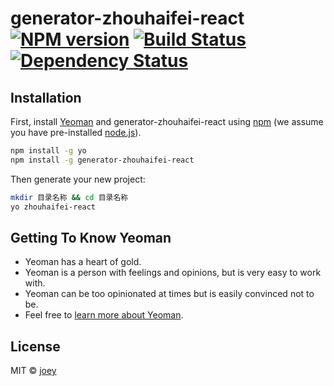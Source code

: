 # generator-zhouhaifei-react [![NPM version][npm-image]][npm-url] [![Build Status][travis-image]][travis-url] [![Dependency Status][daviddm-image]][daviddm-url]

>

## Installation

First, install [Yeoman](http://yeoman.io) and generator-zhouhaifei-react using [npm](https://www.npmjs.com/) (we assume you have pre-installed [node.js](https://nodejs.org/)).

```bash
npm install -g yo
npm install -g generator-zhouhaifei-react
```

Then generate your new project:

```bash
mkdir 目录名称 && cd 目录名称
yo zhouhaifei-react
```

## Getting To Know Yeoman

- Yeoman has a heart of gold.
- Yeoman is a person with feelings and opinions, but is very easy to work with.
- Yeoman can be too opinionated at times but is easily convinced not to be.
- Feel free to [learn more about Yeoman](http://yeoman.io/).

## License

MIT © [joey]()

[npm-image]: https://badge.fury.io/js/generator-zhouhaifei-react.svg
[npm-url]: https://npmjs.org/package/generator-zhouhaifei-react
[travis-image]: https://travis-ci.com/air-supply94/generator-zhouhaifei-react.svg?branch=master
[travis-url]: https://travis-ci.com/air-supply94/generator-zhouhaifei-react
[daviddm-image]: https://david-dm.org/air-supply94/generator-zhouhaifei-react.svg?theme=shields.io
[daviddm-url]: https://david-dm.org/air-supply94/generator-zhouhaifei-react
